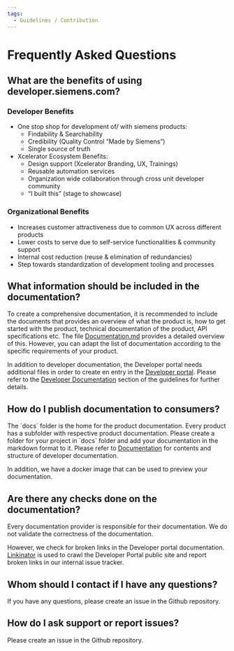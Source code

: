 ```yaml
---
tags:
  - Guidelines / Contribution
---
```

# Frequently Asked Questions

<!-- markdownlint-disable MD026 -->
<!-- Disable Trailing punctuation in heading (This is an FAQ) -->

## What are the benefits of using developer.siemens.com?

### Developer Benefits

* One stop shop for development of/ with siemens products:
    * Findability & Searchability
    * Credibility (Quality Control “Made by Siemens”)
    * Single source of truth
* Xcelerator Ecosystem Benefits:
    * Design support (Xcelerator Branding, UX, Trainings)
    * Reusable automation services
    * Organization wide collaboration through cross unit developer community
    * “I built this” (stage to showcase)

### Organizational Benefits

* Increases customer attractiveness due to common UX across different products
* Lower costs to serve due to self-service functionalities & community support
* Internal cost reduction (reuse & elimination of redundancies)
* Step towards standardization of development tooling and processes

## What information should be included in the documentation?

To create a comprehensive documentation, it is recommended to include the documents that provides an overview of what the product is, how to get started with the product, technical documentation of the product, API specifications etc. The file [Documentation.md](documentation.md) provides a detailed overview of this. However, you can adapt the list of documentation according to the specific requirements of your product.

In addition to developer documentation, the Developer portal needs additional files in order to create en entry in the [Developer portal](https://developer.siemens.com/). Please refer to the [Developer Documentation](./documentation.md#developer-documentation) section of the guidelines for further details.

## How do I publish documentation to consumers?

The ´docs´ folder is the home for the product documentation. Every product has a subfolder with respective product documentation. Please create a folder for your project in ´docs´ folder and add your documentation in the markdown format to it.
Please refer to [Documentation](./documentation.md) for contents and structure of developer documentation.

In addition, we have a docker image that can be used to preview your documentation.

## Are there any checks done on the documentation?

Every documentation provider is responsible for their documentation. We do not validate the correctness of the documentation.

However, we check for broken links in the Developer portal documentation. [Linkinator](https://github.com/JustinBeckwith/linkinator) is used to crawl the Developer Portal public site and report broken links in our internal issue tracker.

## Whom should I contact if I have any questions?

If you have any questions, please create an issue in the Github repository.

## How do I ask support or report issues?

Please create an issue in the Github repository.
